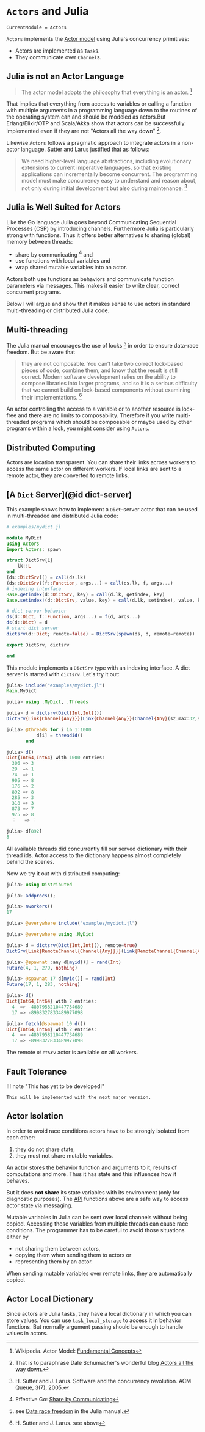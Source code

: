 # `Actors` and Julia

```@meta
CurrentModule = Actors
```

`Actors` implements the [Actor model](basics.md) using Julia's concurrency primitives:

- Actors are implemented as `Task`s.
- They communicate over `Channel`s.

## Julia is not an Actor Language

> The actor model adopts the philosophy that everything is an actor. [^1]

That implies that everything from access to variables or calling a function with multiple arguments in a programming language down to the routines of the operating system can and should be modeled as actors.But Erlang/Elixir/OTP and Scala/Akka show that actors can be successfully implemented even if they are not "Actors all the way down" [^2].

Likewise `Actors` follows a pragmatic approach to integrate actors in a non-actor language. Sutter and Larus justified that as follows:

> We need higher-level language abstractions, including evolutionary extensions to current imperative languages, so that existing applications can incrementally become concurrent. The programming model must make concurrency easy to understand and reason about, not only during initial development but also during maintenance. [^3]

## Julia is Well Suited for Actors

Like the Go language Julia goes beyond Communicating Sequential Processes (CSP) by introducing channels. Furthermore Julia is particularly strong with functions. Thus it offers better alternatives to sharing (global) memory between threads:

- share by communicating [^4] and
- use functions with local variables and
- wrap shared mutable variables into an actor.

Actors both use functions as behaviors and communicate function parameters via messages. This makes it easier to write clear, correct concurrent programs.

Below I will argue and show that it makes sense to use  actors in standard multi-threading or distributed Julia code.

## Multi-threading

The Julia manual encourages the use of locks [^5] in order to ensure data-race freedom. But be aware that

> they are not composable. You can’t take two correct lock-based pieces of code, combine them, and know that the result is still correct. Modern software development relies on the ability to compose libraries into larger programs, and so it is a serious difficulty that we cannot build on lock-based components without examining their implementations. [^6]

An actor controlling the access to a variable or to another resource is lock-free and there are no limits to composability. Therefore if you write multi-threaded programs which should be composable or maybe used by other programs within a lock, you might consider using `Actors`.

## Distributed Computing

Actors are location transparent. You can share their links across workers to access the same actor on different workers. If local links are sent to a remote actor, they are converted to remote links.

## [A `Dict` Server](@id dict-server)

This example shows how to implement a `Dict`-server actor that can be used in multi-threaded and distributed Julia code:

```julia
# examples/mydict.jl

module MyDict
using Actors
import Actors: spawn

struct DictSrv{L}
    lk::L
end
(ds::DictSrv)() = call(ds.lk)
(ds::DictSrv)(f::Function, args...) = call(ds.lk, f, args...)
# indexing interface
Base.getindex(d::DictSrv, key) = call(d.lk, getindex, key)
Base.setindex!(d::DictSrv, value, key) = call(d.lk, setindex!, value, key)

# dict server behavior
ds(d::Dict, f::Function, args...) = f(d, args...)
ds(d::Dict) = d
# start dict server
dictsrv(d::Dict; remote=false) = DictSrv(spawn(ds, d, remote=remote))

export DictSrv, dictsrv

end
```

This module implements a `DictSrv` type with an indexing interface. A dict server is started with `dictsrv`. Let's try it out:

```julia
julia> include("examples/mydict.jl")
Main.MyDict

julia> using .MyDict, .Threads

julia> d = dictsrv(Dict{Int,Int}())
DictSrv{Link{Channel{Any}}}(Link{Channel{Any}}(Channel{Any}(sz_max:32,sz_curr:0), 1, :default))

julia> @threads for i in 1:1000
           d[i] = threadid()
       end

julia> d()
Dict{Int64,Int64} with 1000 entries:
  306 => 3
  29  => 1
  74  => 1
  905 => 8
  176 => 2
  892 => 8
  285 => 3
  318 => 3
  873 => 7
  975 => 8
  ⋮   => ⋮

julia> d[892]
8
```

All available threads did concurrently fill our served dictionary with their thread ids. Actor access to the dictionary happens almost completely behind the scenes.

Now we try it out with distributed computing:

```julia
julia> using Distributed

julia> addprocs();

julia> nworkers()
17

julia> @everywhere include("examples/mydict.jl")

julia> @everywhere using .MyDict

julia> d = dictsrv(Dict{Int,Int}(), remote=true)
DictSrv{Link{RemoteChannel{Channel{Any}}}}(Link{RemoteChannel{Channel{Any}}}(RemoteChannel{Channel{Any}}(1, 1, 278), 1, :default))

julia> @spawnat :any d[myid()] = rand(Int)
Future(4, 1, 279, nothing)

julia> @spawnat 17 d[myid()] = rand(Int)
Future(17, 1, 283, nothing)

julia> d()
Dict{Int64,Int64} with 2 entries:
  4  => -4807958210447734689
  17 => -8998327833489977098

julia> fetch(@spawnat 10 d())
Dict{Int64,Int64} with 2 entries:
  4  => -4807958210447734689
  17 => -8998327833489977098
```

The remote `DictSrv` actor is available on all workers.

## Fault Tolerance

!!! note "This has yet to be developed!"

    This will be implemented with the next major version.

## Actor Isolation

In order to avoid race conditions actors have to be strongly isolated from each other:

1. they do not share state,
2. they must not share mutable variables.

An actor stores the behavior function and arguments to it, results of computations and more. Thus it has state and this influences how it behaves.

But it does **not share** its state variables with its environment (only for diagnostic purposes). The [API](api.md) functions above are a safe way to access actor state via messaging.

Mutable variables in Julia can be sent over local channels without being copied. Accessing those variables from multiple threads can cause race conditions. The programmer has to be careful to avoid those situations either by

- not sharing them between actors,
- copying them when sending them to actors or
- representing them by an actor.

When sending mutable variables over remote links, they are automatically copied.

## Actor Local Dictionary

Since actors are Julia tasks, they have a local dictionary in which you can store values. You can use [`task_local_storage`](https://docs.julialang.org/en/v1/base/parallel/#Base.task_local_storage-Tuple{Any}) to access it in behavior functions. But normally argument passing should be enough to handle values in actors.

[^1]: Wikipedia. Actor Model: [Fundamental Concepts](https://en.wikipedia.org/wiki/Actor_model#Fundamental_concepts)
[^2]: That is to paraphrase Dale Schumacher's wonderful blog [Actors all the way down](http://www.dalnefre.com/wp).
[^3]: H. Sutter and J. Larus. Software and the concurrency revolution. ACM Queue, 3(7), 2005.
[^4]: Effective Go: [Share by Communicating](https://golang.org/doc/effective_go.html#sharing)
[^5]: see [Data race freedom](https://docs.julialang.org/en/v1/manual/multi-threading/#Data-race-freedom) in the Julia manual.
[^6]: H. Sutter and J. Larus. see above

